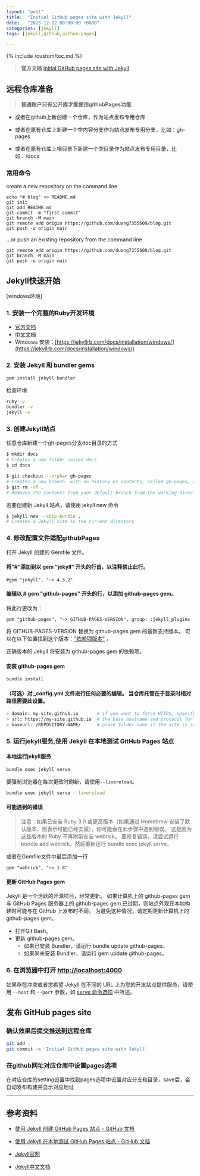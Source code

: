```yaml
---
layout: "post"
title:  "Initial GitHub pages site with Jekyll"
date:   "2023-12-02 00:00:00 +0800"
categories: [jekyll]
tags: [jekyll,github,github-pages]

---
```

{% include /custom/toc.md %}

> **官方文档** [ Initial GitHub pages site with Jekyll](https://docs.github.com/zh/pages/setting-up-a-github-pages-site-with-jekyll/creating-a-github-pages-site-with-jekyll)

## 远程仓库准备

> **普通账户只有公开库才能使用githubPages功能**


* 或者在github上新创建一个仓库，作为站点发布专用仓库

* 或者在原有仓库上新建一个空内容分支作为站点发布专用分支，比如：gh-pages

* 或者在原有仓库上根目录下新建一个空目录作为站点发布专用目录，比如：/docs

### 常用命令

create a new repository on the command line

```
echo "# blog" >> README.md
git init
git add README.md
git commit -m "first commit"
git branch -M main
git remote add origin https://github.com/duang7355608/blog.git
git push -u origin main
```

…or push an existing repository from the command line

```
git remote add origin https://github.com/duang7355608/blog.git
git branch -M main
git push -u origin main
```

## Jekyll快速开始

[windows环境]

### 1. 安装一个完整的Ruby开发环境

- [官方文档](https://jekyllrb.com/docs/installation/)
- [中文文档](https://www.jekyll.com.cn/docs/installation/)
- Windows 安装：[https://jekyllrb.com/docs/installation/windows/](https://jekyllrb.com/docs/installation/windows/)

### 2. 安装 Jekyll 和 bundler gems

   ```bash
   gem install jekyll bundler
   ```

检查环境

   ```bash
  ruby -v
  bundler -v
  jekyll -v
   ```

### 3. 创建Jekyll站点

任意仓库新建一个gh-pages分支doc目录的方式

   ```bash
$ mkdir docs
# Creates a new folder called docs
$ cd docs

$ git checkout --orphan gh-pages
# Creates a new branch, with no history or contents, called gh-pages, and switches to the gh-pages branch
$ git rm -rf .
# Removes the contents from your default branch from the working directory
   ```

若要创建新 Jekyll 站点，请使用 jekyll new 命令

   ```bash
$ jekyll new --skip-bundle .
# Creates a Jekyll site in the current directory
   ```

### 4. 修改配置文件适配githubPages

打开 Jekyll 创建的 Gemfile 文件。

#### 将“#”添加到以 gem "jekyll" 开头的行首，以注释禁止此行。

   ```
#gem "jekyll", "~> 4.3.2"
   ```

#### 编辑以 # gem "github-pages" 开头的行，以添加 github-pages gem。

将此行更改为：

   ```
gem "github-pages", "~> GITHUB-PAGES-VERSION", group: :jekyll_plugins
   ```

将 GITHUB-PAGES-VERSION 替换为 github-pages gem 的最新支持版本。 可以在以下位置找到这个版本：["依赖项版本"](https://pages.github.com/versions/) 。

正确版本的 Jekyll 将安装为 github-pages gem 的依赖项。

#### 安装 github-pages gem

```bash
bundle install
```

#### （可选）对 _config.yml 文件进行任何必要的编辑。 当仓库托管在子目录时相对路径需要此设置。

 ```bash
> domain: my-site.github.io       # if you want to force HTTPS, specify the domain without the http at the start, e.g. example.com
> url: https://my-site.github.io  # the base hostname and protocol for your site, e.g. http://example.com
> baseurl: /REPOSITORY-NAME/      # place folder name if the site is served in a subfolder
 ```

### 5. 运行jekyll服务,使用 Jekyll 在本地测试 GitHub Pages 站点

#### 本地运行jekyll服务

  ```bash
  bundle exec jekyll serve
  ```

要强制浏览器在每次更改时刷新，请使用`--livereload`。

  ```bash
  bundle exec jekyll serve --livereload
  ```

#### 可能遇到的错误

> 注意：如果已安装 Ruby 3.0 或更高版本（如果通过 Homebrew 安装了默认版本，则表示可能已经安装），你可能会在此步骤中遇到错误。 这是因为这些版本的 Ruby 不再附带安装 webrick。 要修复错误，请尝试运行 bundle add webrick，然后重新运行 bundle exec jekyll serve。

或者在Gemfile文件中最后添加一行

```
gem "webrick", "~> 1.8"
```

#### 更新 GitHub Pages gem

Jekyll 是一个活跃的开源项目，经常更新。 如果计算机上的 github-pages gem 与 GitHub Pages 服务器上的 github-pages gem 已过期，则站点外观在本地构建时可能与在 GitHub
上发布时不同。 为避免这种情况，请定期更新计算机上的 github-pages gem。

- 打开Git Bash。
- 更新 github-pages gem。
    - 如果已安装 Bundler，请运行 bundle update github-pages。
    - 如果尚未安装 Bundler，请运行 gem update github-pages。

### 6. 在浏览器中打开 [http://localhost:4000](http://localhost:4000)

如果存在冲突或者您希望 Jekyll 在不同的 URL 上为您的开发站点提供服务，请使用 `--host` 和 `--port`
参数，如 [serve 命令选项](https://jekyllrb.com/docs/configuration/options/#serve-command-options) 中所述。

## 发布 GitHub pages site

### 确认效果后提交推送到远程仓库

  ```bash
git add .
git commit -m 'Initial GitHub pages site with Jekyll'
  ```

### 在github网址对应仓库中设置pages选项

在对应仓库的setting设置中找到pages选项中设置对应分支和目录，save后，会自动发布构建并显示对应地址



---

## 参考资料

- [使用 Jekyll 创建 GitHub Pages 站点 - GitHub 文档](https://docs.github.com/zh/pages/setting-up-a-github-pages-site-with-jekyll/creating-a-github-pages-site-with-jekyll)

- [使用 Jekyll 在本地测试 GitHub Pages 站点 - GitHub 文档](https://docs.github.com/zh/pages/setting-up-a-github-pages-site-with-jekyll/testing-your-github-pages-site-locally-with-jekyll)

- [Jekyll官网](https://jekyllrb.com/)

- [Jekyll中文文档](https://www.jekyll.com.cn/)